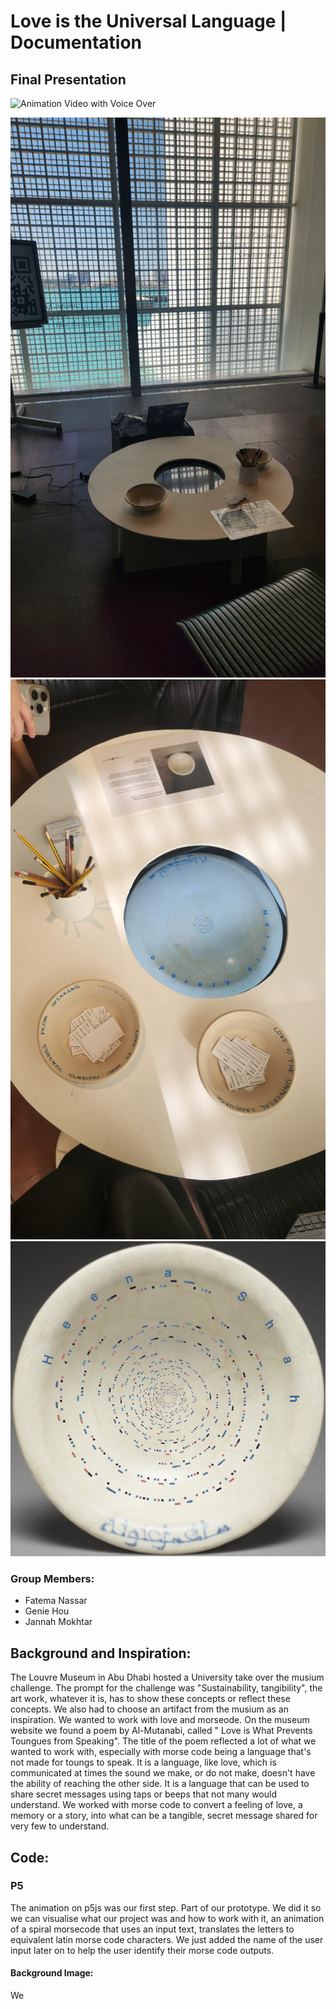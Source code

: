 # Love is the Universal Language | Documentation

## Final Presentation
![Animation Video with Voice Over](https://www.youtube.com/watch?v=O0EYutk1-MQ)


![Anumation and Setup](https://github.com/fnassar/morseCode/blob/main/Images/WhatsApp%20Image%202025-04-21%20at%2012.30.29%20AM(1).jpeg)
![Sample Love Story Output Photo](https://github.com/fnassar/morseCode/blob/main/Images/WhatsApp%20Image%202025-04-21%20at%2012.30.31%20AM.jpeg)
![Sample Love Story Output Screenshot](https://github.com/fnassar/morseCode/blob/main/Images/Sample_Sent_Image.png)



### Group Members:
  - Fatema Nassar
  - Genie Hou
  - Jannah Mokhtar

## Background and Inspiration:
The Louvre Museum in Abu Dhabi hosted a University take over the musium challenge. The prompt for the challenge was "Sustainability, tangibility", the art work, whatever it is, has to show these concepts or reflect these concepts. We also had to choose an artifact from the musium as an inspiration. We wanted to work with love and morseode. On the museum website we found a poem by Al-Mutanabi, called " Love is What Prevents Toungues from Speaking". The title of the poem reflected a lot of what we wanted to work with, especially with morse code being a language that's not made for toungs to speak. It is a language, like love, which is communicated at times the sound we make, or do not make, doesn't have the ability of reaching the other side. It is a language that can be used to share secret messages using taps or beeps that not many would understand. We worked with morse code to convert a feeling of love, a memory or a story, into what can be a tangible, secret message shared for very few to understand.

## Code:

### P5
The animation on p5js was our first step. Part of our prototype. We did it so we can visualise what our project was and how to work with it, an animation of a spiral morsecode that uses an input text, translates the letters to equivalent latin morse code characters. We just added the name of the user input later on to help the user identify their morse code outputs.
#### Background Image:
We

